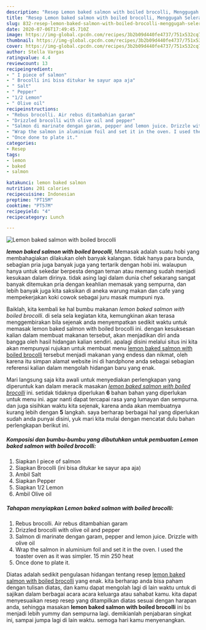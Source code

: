 ```yaml
---
description: "Resep Lemon baked salmon with boiled brocolli, Menggugah Selera"
title: "Resep Lemon baked salmon with boiled brocolli, Menggugah Selera"
slug: 832-resep-lemon-baked-salmon-with-boiled-brocolli-menggugah-selera
date: 2020-07-06T17:49:45.710Z
image: https://img-global.cpcdn.com/recipes/3b2b09d440fe4737/751x532cq70/lemon-baked-salmon-with-boiled-brocolli-foto-resep-utama.jpg
thumbnail: https://img-global.cpcdn.com/recipes/3b2b09d440fe4737/751x532cq70/lemon-baked-salmon-with-boiled-brocolli-foto-resep-utama.jpg
cover: https://img-global.cpcdn.com/recipes/3b2b09d440fe4737/751x532cq70/lemon-baked-salmon-with-boiled-brocolli-foto-resep-utama.jpg
author: Stella Vargas
ratingvalue: 4.4
reviewcount: 13
recipeingredient:
- " I piece of salmon"
- " Brocolli ini bisa ditukar ke sayur apa aja"
- " Salt"
- " Pepper"
- "1/2 Lemon"
- " Olive oil"
recipeinstructions:
- "Rebus brocolli. Air rebus ditambahian garam"
- "Drizzled brocolli with olive oil and pepper"
- "Salmon di marinate dengan garam, pepper and lemon juice. Drizzle with olive oil"
- "Wrap the salmon in aluminium foil and set it in the oven. I used the toaster oven as it was simpler. 15 min 250 heat"
- "Once done to plate it."
categories:
- Resep
tags:
- lemon
- baked
- salmon

katakunci: lemon baked salmon 
nutrition: 201 calories
recipecuisine: Indonesian
preptime: "PT15M"
cooktime: "PT57M"
recipeyield: "4"
recipecategory: Lunch

---
```



![Lemon baked salmon with boiled brocolli](https://img-global.cpcdn.com/recipes/3b2b09d440fe4737/751x532cq70/lemon-baked-salmon-with-boiled-brocolli-foto-resep-utama.jpg)

<b><i>lemon baked salmon with boiled brocolli</i></b>, Memasak adalah suatu hobi yang membahagiakan dilakukan oleh banyak kalangan. tidak hanya para bunda, sebagian pria juga banyak juga yang tertarik dengan hobi ini. walaupun hanya untuk sekedar berpesta dengan teman atau memang sudah menjadi kesukaan dalam dirinya. tidak asing lagi dalam dunia chef sekarang sangat banyak ditemukan pria dengan keahlian memasak yang sempurna, dan lebih banyak juga kita saksikan di aneka warung makan dan cafe yang mempekerjakan koki cowok sebagai juru masak mumpuni nya.

Baiklah, kita kembali ke hal bumbu makanan <i>lemon baked salmon with boiled brocolli</i>. di sela sela kegiatan kita, kemungkinan akan terasa menggembirakan bila sejenak anda menyempatkan sedikit waktu untuk memasak lemon baked salmon with boiled brocolli ini. dengan kesuksesan kalian dalam membuat makanan tersebut, akan menjadikan diri anda bangga oleh hasil hidangan kalian sendiri. apalagi disini melalui situs ini kita akan mempunyai rujukan untuk membuat menu <u>lemon baked salmon with boiled brocolli</u> tersebut menjadi makanan yang endess dan nikmat, oleh karena itu simpan alamat website ini di handphone anda sebagai sebagian referensi kalian dalam mengolah hidangan baru yang enak.




Mari langsung saja kita awali untuk menyediakan perlengkapan yang diperuntuk kan dalam meracik masakan <u><i>lemon baked salmon with boiled brocolli</i></u> ini. setidak tidaknya diperlukan <b>6</b> bahan bahan yang diperlukan untuk menu ini. agar nanti dapat tercapai rasa yang lumayan dan sempurna. dan juga sisihkan waktu kita sejenak, karena anda akan membuatnya kurang lebih dengan <b>5</b> langkah. saya berharap berbagai hal yang diperlukan sudah anda punyai disini, yuk mari kita mulai dengan mencatat dulu bahan perlengkapan berikut ini.

<!--inarticleads1-->

##### Komposisi dan bumbu-bumbu yang dibutuhkan untuk pembuatan Lemon baked salmon with boiled brocolli:

1. Siapkan  I piece of salmon
1. Siapkan  Brocolli (ini bisa ditukar ke sayur apa aja)
1. Ambil  Salt
1. Siapkan  Pepper
1. Siapkan 1/2 Lemon
1. Ambil  Olive oil




<!--inarticleads2-->

##### Tahapan menyiapkan Lemon baked salmon with boiled brocolli:

1. Rebus brocolli. Air rebus ditambahian garam
1. Drizzled brocolli with olive oil and pepper
1. Salmon di marinate dengan garam, pepper and lemon juice. Drizzle with olive oil
1. Wrap the salmon in aluminium foil and set it in the oven. I used the toaster oven as it was simpler. 15 min 250 heat
1. Once done to plate it.




Diatas adalah sedikit pengulasan hidangan tentang resep <u>lemon baked salmon with boiled brocolli</u> yang enak. kita berharap anda bisa paham dengan tulisan diatas, dan kamu dapat mengolah lagi di lain waktu untuk di sajikan dalam berbagai acara acara keluarga atau sahabat kamu. kita dapat menyesuaikan resep resep yang ditampilkan diatas sesuai dengan harapan anda, sehingga masakan <b>lemon baked salmon with boiled brocolli</b> ini bs menjadi lebih yummy dan sempurna lagi. demikianlah penjabaran singkat ini, sampai jumpa lagi di lain waktu. semoga hari kamu menyenangkan.
